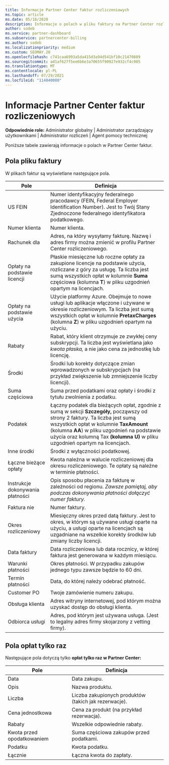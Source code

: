 ```yaml
---
title: Informacje Partner Center faktur rozliczeniowych
ms.topic: article
ms.date: 05/18/2020
description: Informacje o polach w pliku faktury na Partner Center rozliczeniowego. Uwzględnione są pola i definicje dla wszystkich pól faktur i pól opłat tylko raz.
author: sodeb
ms.service: partner-dashboard
ms.subservice: partnercenter-billing
ms.author: sodeb
ms.localizationpriority: medium
ms.custom: SEOMAY.20
ms.openlocfilehash: c741caa6993a5da415d3a94d541bf10c21470889
ms.sourcegitcommit: ad1af627f5ee6b6e3a70655f90927e932cf4c985
ms.translationtype: MT
ms.contentlocale: pl-PL
ms.lasthandoff: 07/29/2021
ms.locfileid: "114840080"
---
```

# <a name="understand-partner-center-billing-invoice-fields"></a>Informacje Partner Center faktur rozliczeniowych

**Odpowiednie role:** Administrator globalny | Administrator zarządzający użytkownikami | Administrator rozliczeń | Agent pomocy technicznej

Poniższe tabele zawierają informacje o polach w Partner Center faktur.

## <a name="invoice-file-fields"></a>Pola pliku faktury

W plikach faktur są wyświetlane następujące pola.

| Pole | Definicja |
| ----- | ---------- |
| US FEIN | Numer identyfikacyjny federalnego pracodawcy (FEIN, Federal Employer Identification Number). Jest to Twój Stany Zjednoczone federalnego identyfikatora podatkowego. |
| Numer klienta | Numer klienta. |
| Rachunek dla | Adres, na który wysyłamy fakturę. Nazwę i adres firmy można zmienić w profilu Partner Center rozliczeniowego. |
| Opłaty na podstawie licencji | Płaskie miesięczne lub roczne opłaty za zakupione licencje na podstawie użycia, rozliczane z góry za usługę. Ta liczba jest sumą wszystkich opłat w kolumnie **Suma** częściowa (kolumna **T**) w pliku uzgodnień opartym na licencjach. |
| Opłaty na podstawie użycia | Użycie platformy Azure. Obejmuje to nowe usługi lub aplikacje włączone i używane w okresie rozliczeniowym. Ta liczba jest sumą wszystkich opłat w kolumnie **PretaxCharges** (kolumna **Z**) w pliku uzgodnień opartym na użyciu. |
| Rabaty | Rabat, który klient otrzymuje ze zwykłej ceny subskrypcji. Ta liczba jest wyświetlana jako *kwota płaska,* a nie jako cena za jednostkę lub licencję. |
| Środki | Środki lub korekty dotyczące zmian wprowadzonych w subskrypcjach (na przykład zwiększenie lub zmniejszenie liczby licencji). |
| Suma częściowa | Suma przed podatkami oraz opłaty i środki z tytułu zwolnienia z podatku. |
| Podatek | Łączny podatek dla bieżących opłat, zgodnie z sumą w sekcji **Szczegóły,** począwszy od strony 2 faktury. Ta liczba jest sumą wszystkich opłat w kolumnie **TaxAmount** (kolumna **AA**)  w pliku uzgodnień na podstawie użycia oraz kolumną Tax **(kolumna U)** w pliku uzgodnień opartym na licencjach. |
| Inne środki | Środki z wyłączności podatkowej. |
| Łączne bieżące opłaty | Kwota należna w walucie rozliczeniowej dla okresu rozliczeniowego. Te opłaty są należne w terminie płatności. |
| Instrukcje dokonywania płatności | Opis sposobu płacenia za fakturę w zależności od regionu. *Zawsze pamiętaj, aby podczas dokonywania płatności dołączyć numer faktury.* |
| Faktura nie | Numer faktury. |
| Okres rozliczeniowy | Miesięczny okres przed datą faktury. Jest to okres, w którym są używane usługi oparte na użyciu, a usługi oparte na licencjach są uzgadniane na wszelkie korekty środków lub zmiany liczby licencji. |
| Data faktury | Data rozliczeniowa lub data rocznicy, w której faktura jest generowana w każdym miesiącu. |
| Warunki płatności | Okres płatności. W przypadku zakupów jednego typu zawsze będzie to 60 dni. |
| Termin płatności | Data, do której należy odebrać płatność. |
| Customer PO | Twoje zamówienie numeru zakupu. |
| Obsługa klienta | Adres witryny internetowej, pod którym można uzyskać dostęp do obsługi klienta. |
| Odbiorca usługi | Adres, pod którym jest używana usługa. (Jest to legalny adres firmy skojarzony z vetting firmy). |

## <a name="one-time-charges-fields"></a>Pola opłat tylko raz

Następujące pola dotyczą tylko **opłat tylko raz w Partner Center:**

| Pole | Definicja |
| ----- | ---------- |
| Data | Data zakupu. |
| Opis | Nazwa produktu. |
| Liczba | Liczba zakupionych produktów (takich jak rezerwacje). |
| Cena jednostkowa | Cena za produkt (na przykład rezerwacja). |
| Rabaty | Wszelkie odpowiednie rabaty. |
| Kwota przed opodatkowaniem | Suma częściowa zakupów przed podatkami. |
| Podatku | Kwota podatku. |
| Łącznie | Łączna kwota do zapłaty. |
